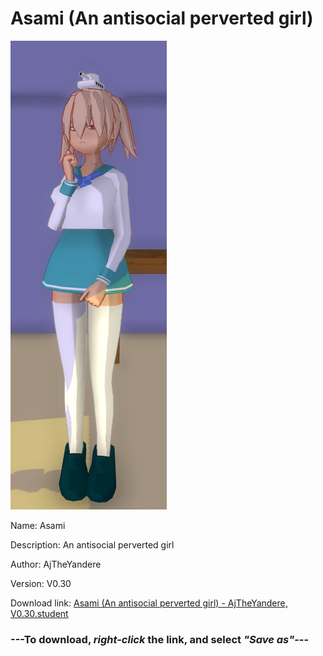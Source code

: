 # Asami (An antisocial perverted girl)

<img src = "https://raw.githubusercontent.com/Arbiter1223/Daigaku-Gurashi-Custom-Students/master/Students/Files/Asami%20(An%20antisocial%20perverted%20girl).png">

Name: Asami

Description: An antisocial perverted girl

Author: AjTheYandere

Version: V0.30

Download link: <a href="https://raw.githubusercontent.com/Arbiter1223/Daigaku-Gurashi-Custom-Students/master/Students/Files/Asami%20(An%20antisocial%20perverted%20girl)%20-%20AjTheYandere%2C%20V0.30.student">Asami (An antisocial perverted girl) - AjTheYandere, V0.30.student</a>

### ---**To download, _right-click_ the link, and select _"Save as"_**---
